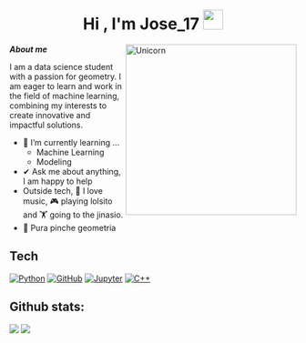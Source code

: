 <h1 align="center"><b>Hi , I'm Jose_17 </b><img src="https://media.giphy.com/media/hvRJCLFzcasrR4ia7z/giphy.gif" width="35"></h1>
<!--  -->
<img align="right" width=300px alt="Unicorn" src="https://data.pixiz.com/output/user/frame/preview/400x400/5/3/0/7/3777035_4d0f6.jpg" />

***About me***

I am a data science student with a passion for geometry. I am eager to learn and work in the field of machine learning, combining my interests to create innovative and impactful solutions.
- 🌱 I’m currently learning ...
  - Machine Learning
  - Modeling
- ✔ Ask me about anything, I am happy to help<br>
- Outside tech, 💜 I love music, 🎮 playing lolsito and 🏋️ going to the jinasio.
- 👾 Pura pinche geometria

## Tech

[![Python](https://img.shields.io/badge/-Python-blue?logo=python&logoColor=yellow&style=for-the-badge)](https://www.python.org/)
[![GitHub](https://img.shields.io/badge/-GitHub-181717?logo=github&logoColor=white&style=for-the-badge)](https://github.com/home)
[![Jupyter](https://img.shields.io/badge/-Jupyter-F37626?logo=jupyter&logoColor=white&style=for-the-badge)](https://jupyter.org/)
[![C++](https://img.shields.io/badge/-C++-00599C?logo=cplusplus&logoColor=white&style=for-the-badge)](https://isocpp.org/)


</span>

<h2>Github stats:</h2> 

[![](https://github-readme-stats.vercel.app/api?username=17Jose17&show_icons=true&theme=tokyonight&hide_border=true&locale=en)](https://github.com/17Jose17)
[![](https://github-readme-stats.vercel.app/api/top-langs/?username=17Jose17&layout=compact&theme=tokyonight&hide_border=true)](https://github.com/17Jose17)

</div>
